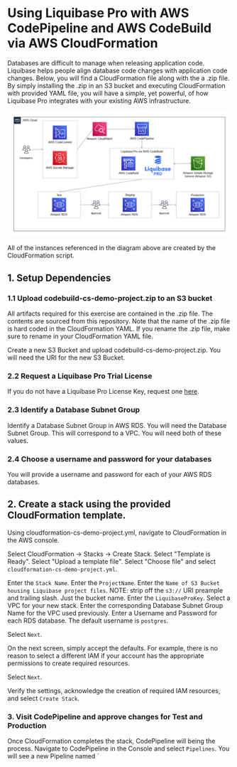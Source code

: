 # Using Liquibase Pro with AWS CodePipeline and AWS CodeBuild via AWS CloudFormation

Databases are difficult to manage when releasing application code. Liquibase helps people align database code changes with application code changes. Below, you will find a CloudFormation file along with the a .zip file. By simply installing the .zip in an S3 bucket and executing CloudFormation with provided YAML file, you will have a simple, yet powerful, of how Liquibase Pro integrates with your existing AWS infrastructure.

![Liquibase Pro in AWS](diagram.png)

All of the instances referenced in the diagram above are created by the CloudFormation script.

## 1. Setup Dependencies

### 1.1 Upload codebuild-cs-demo-project.zip to an S3 bucket

All artifacts required for this exercise are contained in the .zip file. The contents are sourced from this repository. Note that the name of the .zip file is hard coded in the CloudFormation YAML. If you rename the .zip file, make sure to rename in your CloudFormation YAML file.

Create a new S3 Bucket and upload codebuild-cs-demo-project.zip. You will need the URI for the new S3 Bucket.

### 2.2 Request a Liquibase Pro Trial License

If you do not have a Liquibase Pro License Key, request one [here](https://www.liquibase.org/try-liquibase-pro-free).

### 2.3 Identify a Database Subnet Group

Identify a Database Subnet Group in AWS RDS. You will need the Database Subnet Group. This will correspond to a VPC. You will need both of these values.

### 2.4 Choose a username and password for your databases

You will provide a username and password for each of your AWS RDS databases.


## 2. Create a stack using the provided CloudFormation template.

Using cloudformation-cs-demo-project.yml, navigate to CloudFormation in the AWS console.

Select CloudFormation -> Stacks -> Create Stack.
Select "Template is Ready".
Select "Upload a template file".
Select "Choose file" and select `cloudformation-cs-demo-project.yml`. 

Enter the `Stack Name`.
Enter the `ProjectName`. 
Enter the `Name of S3 Bucket housing Liquibase project files`. NOTE: strip off the `s3://` URI preample and trailing slash. Just the bucket name.
Enter the `LiquibaseProKey`.
Select a VPC for your new stack.
Enter the corresponding Database Subnet Group Name for the VPC used previously.
Enter a Username and Password for each RDS database. The default username is `postgres`. 

Select `Next`. 

On the next screen, simply accept the defaults. For example, there is no reason to select a different IAM if your account has the appropriate permissions to create required resources.

Select `Next`.

Verify the settings, acknowledge the creation of required IAM resources, and select `Create Stack`.

### 3. Visit CodePipeline and approve changes for Test and Production

Once CloudFormation completes the stack, CodePipeline will being the process. Navigate to CodePipeline in the Console and select `Pipelines`. You will see a new Pipeline named `



